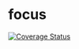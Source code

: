 # focus
[![Coverage Status](https://coveralls.io/repos/github/brotherlogic/basicjob/badge.svg)](https://coveralls.io/github/brotherlogic/focus)
